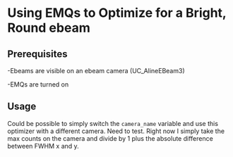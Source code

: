 # Using EMQs to Optimize for a Bright, Round ebeam

## Prerequisites

-Ebeams are visible on an ebeam camera (UC_AlineEBeam3)

-EMQs are turned on

## Usage

Could be possible to simply switch the `camera_name` variable and use this optimizer with a different camera.  Need to test.
Right now I simply take the max counts on the camera and divide by 1 plus the absolute difference between FWHM x and y.
